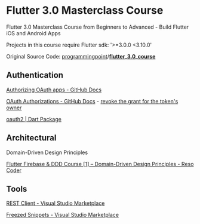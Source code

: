 # Flutter 3.0 Masterclass Course

Flutter 3.0 Masterclass Course from Beginners to Advanced - Build Flutter iOS and Android Apps

Projects in this course require Flutter sdk: '>=3.0.0 <3.10.0'

Original Source Code: [programmingpoint](https://github.com/programmingpoint)/**[flutter_3.0_course](https://github.com/programmingpoint/flutter_3.0_course)**

## Authentication

[Authorizing OAuth apps - GitHub Docs](https://docs.github.com/en/apps/oauth-apps/building-oauth-apps/authorizing-oauth-apps)

[OAuth Authorizations - GitHub Docs](https://docs.github.com/en/rest/apps/oauth-applications?apiVersion=2022-11-28) - [revoke the grant for the token's owner](https://docs.github.com/en/rest/apps/oauth-applications?apiVersion=2022-11-28#delete-an-app-authorization)

[oauth2 | Dart Package](https://pub.dev/packages/oauth2)

## Architectural

Domain-Driven Design Principles 

[Flutter Firebase & DDD Course [1] – Domain-Driven Design Principles - Reso Coder](https://resocoder.com/2020/03/09/flutter-firebase-ddd-course-1-domain-driven-design-principles/)

## Tools

[REST Client - Visual Studio Marketplace](https://marketplace.visualstudio.com/items?itemName=humao.rest-client)

[Freezed Snippets - Visual Studio Marketplace](https://marketplace.visualstudio.com/items?itemName=Arkroot.freezed-snippets)

